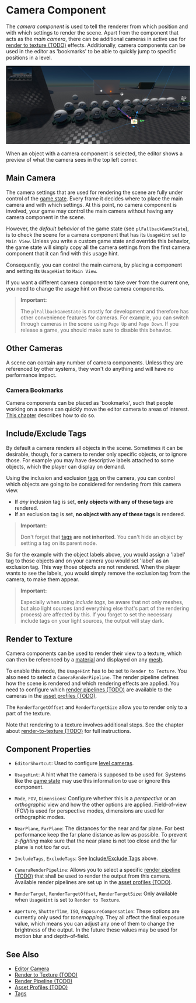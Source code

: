 # Camera Component

The *camera component* is used to tell the renderer from which position and with which settings to render the scene. Apart from the component that acts as the *main camera*, there can be additional cameras in active use for [render to texture (TODO)](render-to-texture/render-to-texture.md) effects. Additionally, camera components can be used in the editor as 'bookmarks' to be able to quickly jump to specific positions in a level.

![Camera](media/camera-component.jpg)

When an object with a camera component is selected, the editor shows a preview of what the camera sees in the top left corner.

## Main Camera

The camera settings that are used for rendering the scene are fully under control of the [game state](../runtime/application/game-state.md). Every frame it decides where to place the main camera and with which settings. At this point, no camera component is involved, your game may control the main camera without having any camera component in the scene.

However, the *default behavior* of the game state (see `plFallbackGameState`), is to check the scene for a camera component that has its `UsageHint` set to `Main View`. Unless you write a custom game state and override this behavior, the game state will simply copy all the camera settings from the first camera component that it can find with this usage hint.

Consequently, you can control the main camera, by placing a component and setting its `UsageHint` to `Main View`.

If you want a different camera component to take over from the current one, you need to change the usage hint on those camera components.

> **Important:**
>
> The `plFallbackGameState` is mostly for development and therefore has other convenience features for cameras. For example, you can switch through cameras in the scene using `Page Up` and `Page Down`. If you release a game, you should make sure to disable this behavior.

## Other Cameras

A scene can contain any number of camera components. Unless they are referenced by other systems, they won't do anything and will have no performance impact.

### Camera Bookmarks

Camera components can be placed as 'bookmarks', such that people working on a scene can quickly move the editor camera to areas of interest. [This chapter](../scenes/editor-camera.md#level-cameras) describes how to do so.

## Include/Exclude Tags

By default a camera renders all objects in the scene. Sometimes it can be desirable, though, for a camera to render only specific objects, or to ignore those. For example you may have descriptive labels attached to some objects, which the player can display on demand.

Using the inclusion and exclusion [tags](../projects/tags.md) on the camera, you can control which objects are going to be considered for rendering from this camera view.

* If *any* inclusion tag is set, **only objects with any of these tags** are rendered.
* If an exclusion tag is set, **no object with any of these tags** is rendered.

> **Important:**
>
> Don't forget that [tags](../projects/tags.md) **are not inherited**. You can't hide an object by setting a tag on its parent node.

So for the example with the object labels above, you would assign a 'label' tag to those objects and on your camera you would set 'label' as an exclusion tag. This way those objects are not rendered. When the player wants to see the labels, you would simply remove the exclusion tag from the camera, to make them appear.

> **Important:**
>
> Especially when using *include tags*, be aware that not only meshes, but also light sources (and everything else that's part of the rendering process) are affected by this. If you forget to set the necessary include tags on your light sources, the output will stay dark.

## Render to Texture

Camera components can be used to render their view to a texture, which can then be referenced by a [material](../materials/materials-overview.md) and displayed on any [mesh](meshes/meshes-overview.md).

To enable this mode, the `UsageHint` has to be set to `Render to Texture`. You also need to select a `CameraRenderPipeline`. The render pipeline defines how the scene is rendered and which rendering effects are applied. You need to configure which [render pipelines (TODO)](render-pipeline-overview.md) are available to the cameras in the [asset profiles (TODO)](../assets/asset-profiles.md).

The `RenderTargetOffset` and `RenderTargetSize` allow you to render only to a part of the texture.

Note that rendering to a texture involves additional steps. See the chapter about [render-to-texture (TODO)](render-to-texture/render-to-texture.md) for full instructions.

## Component Properties

* `EditorShortcut`: Used to configure [level cameras](../scenes/editor-camera.md#level-cameras).

* `UsageHint`: A hint what the camera is supposed to be used for. Systems like the [game state](../runtime/application/game-state.md) may use this information to use or ignore this component.

* `Mode`, `FOV`, `Dimensions`: Configure whether this is a *perspective* or an *orthographic* view and how the other options are applied. Field-of-view (FOV) is used for perspective modes, dimensions are used for orthographic modes.

* `NearPlane`, `FarPlane`: The distances for the near and far plane. For best performance keep the far plane distance as low as possible. To prevent *z-fighting* make sure that the near plane is not too close and the far plane is not too far out.

* `IncludeTags`, `ExcludeTags`: See [Include/Exclude Tags](#includeexclude-tags) above.

* `CameraRenderPipeline`: Allows you to select a specific [render pipeline (TODO)](render-pipeline-overview.md) that shall be used to render the output from this camera. Available render pipelines are set up in the [asset profiles (TODO)](../assets/asset-profiles.md).

* `RenderTarget`, `RenderTargetOffset`, `RenderTargetSize`: Only available when `UsageHint` is set to `Render to Texture`.

* `Aperture`, `ShutterTime`, `ISO`, `ExposureCompensation`: These options are currently only used for *tonemapping*. They all affect the final exposure value, which means you can adjust any one of them to change the brightness of the output. In the future these values may be used for motion blur and depth-of-field.

## See Also


* [Editor Camera](../scenes/editor-camera.md)
* [Render to Texture (TODO)](render-to-texture/render-to-texture.md)
* [Render Pipeline (TODO)](render-pipeline-overview.md)
* [Asset Profiles (TODO)](../assets/asset-profiles.md)
* [Tags](../projects/tags.md)
